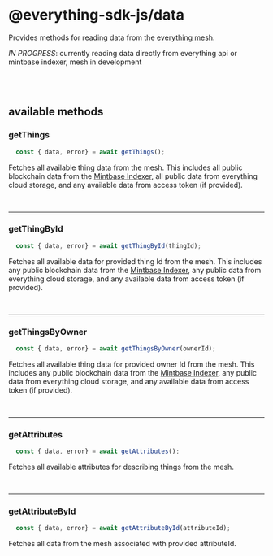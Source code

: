 # @everything-sdk-js/data

Provides methods for reading data from the [everything mesh]().

_IN PROGRESS_: currently reading data directly from everything api or mintbase indexer, mesh in development

</br>
</br>

## available methods

### getThings

``` js
  const { data, error} = await getThings();
```

Fetches all available thing data from the mesh. This includes all public blockchain data from the [Mintbase Indexer](https://docs.mintbase.io/dev/read-data/mintbase-graph), all public data from everything cloud storage, and any available data from access token (if provided).

</br>

---

### getThingById

``` js
  const { data, error} = await getThingById(thingId);
```

Fetches all available data for provided thing Id from the mesh. This includes any public blockchain data from the [Mintbase Indexer](https://docs.mintbase.io/dev/read-data/mintbase-graph), any public data from everything cloud storage, and any available data from access token (if provided).

</br>

---

### getThingsByOwner

``` js
  const { data, error} = await getThingsByOwner(ownerId);
```

Fetches all available thing data for provided owner Id from the mesh. This includes any public blockchain data from the [Mintbase Indexer](https://docs.mintbase.io/dev/read-data/mintbase-graph), any public data from everything cloud storage, and any available data from access token (if provided).

</br>

---

### getAttributes

``` js
  const { data, error} = await getAttributes();
```

Fetches all available attributes for describing things from the mesh.

</br>

---

### getAttributeById

``` js
  const { data, error} = await getAttributeById(attributeId);
```

Fetches all data from the mesh associated with provided attributeId.

</br>